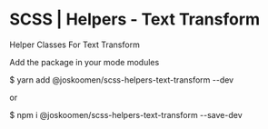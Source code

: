 # SCSS | Helpers - Text Transform
Helper Classes For Text Transform

Add the package in your mode modules

$ yarn add @joskoomen/scss-helpers-text-transform --dev

or

$ npm i @joskoomen/scss-helpers-text-transform --save-dev
